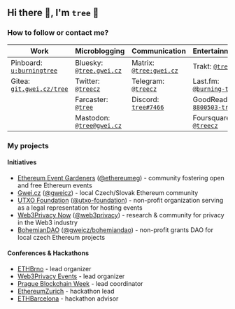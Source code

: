 ## Hi there 👋, I'm `tree` 🌴

### How to follow or contact me?

| Work | Microblogging | Communication | Entertainment | 
| --- | --- | --- | --- |
| Pinboard: [`u:burningtree`](https://pinboard.in/u:burningtree) | Bluesky: [`@tree.gwei.cz`](https://staging.bsky.app/profile/tree.gwei.cz) | Matrix: [`@tree:gwei.cz`](https://matrix.to/#/@tree:gwei.cz) | Trakt: [`@tree`](https://trakt.tv/users/tree) |
| Gitea: [`git.gwei.cz/tree`](https://git.gwei.cz/tree) | Twitter: [`@treecz`](https://twitter.com/treecz) | Telegram: [`@treecz`](https://t.me/treecz) | Last.fm: [`@burning-tree`](https://www.last.fm/user/burning-tree) |
| | Farcaster: [`@tree`](https://fcast.me/tree) | Discord: [`tree#7466`](https://discordapp.com/users/397625533283958787) | GoodReads: [`8800503-tree`](https://www.goodreads.com/user/show/8800503-tree) |
| | Mastodon: [`@tree@gwei.cz`](https://social.gwei.cz/@tree) | | Foursquare: [`@treecz`](https://foursquare.com/treecz) |

### My projects

#### Initiatives
- [Ethereum Event Gardeners](https://about.ethevents.club/) ([@ethereumeg](https://github.com/ethereumeg)) - community fostering open and free Ethereum events
- [Gwei.cz](http://gwei.cz/) ([@gweicz](https://github.com/gweicz)) - local Czech/Slovak Ethereum community
- [UTXO Foundation](https://utxo.foundation/) ([@utxo-foundation](https://github.com/utxo-foundation)) - non-profit organization serving as a legal representation for hosting events
- [Web3Privacy Now](https://web3privacy.info) ([@web3privacy](https://github.com/web3privacy)) - research & community for privacy in the Web3 industry
- [BohemianDAO](https://bohemiandao.cz/) ([@gweicz/bohemiandao](https://github.com/gweicz/bohemiandao)) - non-profit grants DAO for local czech Ethereum projects

#### Conferences & Hackathons
- [ETHBrno](https://ethbrno.cz/) - lead organizer
- [Web3Privacy Events](https://github.com/web3privacy/events) - lead organizer
- [Prague Blockchain Week](http://prgblockweek.com/) - lead coordinator
- [EthereumZurich](https://ethereumzuri.ch/) - hackathon lead
- [ETHBarcelona](https://ethbarcelona.com/) - hackathon advisor

<!--
**burningtree/burningtree** is a ✨ _special_ ✨ repository because its `README.md` (this file) appears on your GitHub profile.

Here are some ideas to get you started:

- 🔭 I’m currently working on ...
- 🌱 I’m currently learning ...
- 👯 I’m looking to collaborate on ...
- 🤔 I’m looking for help with ...
- 💬 Ask me about ...
- 📫 How to reach me: ...
- 😄 Pronouns: ...
- ⚡ Fun fact: ...
-->
